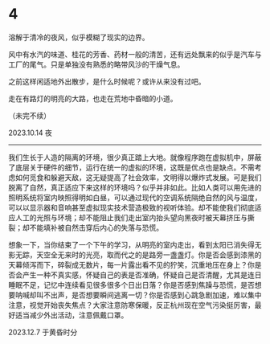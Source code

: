 # 4

溶解于清冷的夜风，似乎模糊了现实的边界。

风中有水汽的味道、桂花的芳香、药材一般的清苦，还有远处飘来的似乎是汽车与工厂的尾气。只是单独没有熟悉的略带风沙的干燥气息。

之前这样闲适地外出散步，是什么时候呢？或许从来没有过吧。

走在有路灯的明亮的大路，也走在荒地中昏暗的小道。

（未完不续）

2023.10.14 夜

---

我们生长于人造的隔离的环境，很少真正踏上大地。就像程序跑在虚拟机中，屏蔽了底层关于硬件的细节，运行在统一的虚拟的环境，这既是优点也是缺点。不需考虑如何觅食和躲避天敌，这无疑提高了社会效率，文明得以爆炸式发展。可是我们脱离了自然，真正适应下来这样的环境吗？似乎并非如此。比如人类可以用先进的照明系统将室内映照得明如白昼，可以通过现代的空调系统隔绝自然的风与温度，可以以显示器和音响甚至虚拟现实技术营造极致的视听体验。却不能使我们彻底适应人工的光照与环境；却不能阻止我们走出室内抬头望向黑夜时被天幕挤压与撕裂；却不能填补被自然击穿后内心的失落与恐慌。

想象一下，当你结束了一个下午的学习，从明亮的室内走出，看到太阳已消失得无影无踪，天空全无来时的光亮，取而代之的是路旁一盏盏灯。你是否会感到漆黑的天幕倾泻而下，碎裂成无数片，每一片露出看不见的狞笑，沉重地压在身上？你是否会产生一种不真实感，怀疑自己的表是否准确，怀疑自己是否清醒，尤其是连日睡眠不足，记忆中连续看见很多很多个日出日落？你是否感到焦躁与恐慌，是否想要呐喊却叫不出声，是否想要瞬间逃离一切？你是否感到心跳急剧加速，难以集中注意，视觉开始丧失焦点？大家注意防寒保暖，反正杭州现在空气污染挺厉害，最好适当减少外出活动，注意佩戴口罩。

2023.12.7 于黄昏时分


